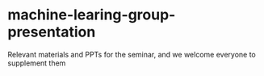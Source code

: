 # machine-learing-group-presentation
Relevant materials and PPTs for the seminar, and we welcome everyone to supplement them
